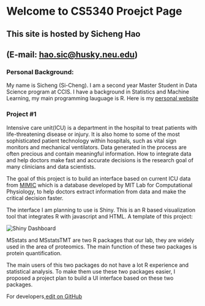 # Welcome to CS5340 Proejct Page
## This site is hosted by Sicheng Hao 
## (E-mail: [hao.sic@husky.neu.edu](hao.sic@husky.neu.edu))

### Personal Background: 
My name is Sicheng (Si-Cheng). I am a second year Master Student in Data Science program at CCIS. I have a background in Statistics and Machine Learning, my main programming lauguage is R. Here is my [personal website](https://sichenghao1992.github.io/)

### Project #1

Intensive care unit(ICU) is a department in the hospital to treat patients with life-threatening disease or injury. It is also home to some of the most sophisticated patient technology within hospitals, such as vital sign monitors and mechanical ventilators. Data generated in the process are often precious and contain meaningful information. How to integrate data and help doctors make fast and accurate decisions is the research goal of many clinicians and data scientists. 

The goal of this project is to build an interface based on current ICU data from [MIMIC](https://mimic.physionet.org/) which is a database developed by MIT Lab for Computational Physiology, to help doctors extract information from data and make the critical decision faster. 

The interface I am planning to use is Shiny. This is an R based visualization tool that integrates R with javascript and HTML. A template of this project:

![Shiny Dashboard](https://github.com/sichenghao1992/CS5340_Project/blob/master/Pics/Screen%20Shot%202018-09-16%20at%209.36.03%20PM.png)


MSstats and MSstatsTMT are two R packages that our lab, they are widely used in the area of proteomics. The main function of these two packages is protein quantification. 

The main users of this two packages do not have a lot R experience and statistical analysis. To make them use these two packages easier, I proposed a project plan to build a UI interface based on these two packages. 













For developers,[edit on GitHub](https://github.com/sichenghao1992/CS5340_Project/edit/master/README.md)





